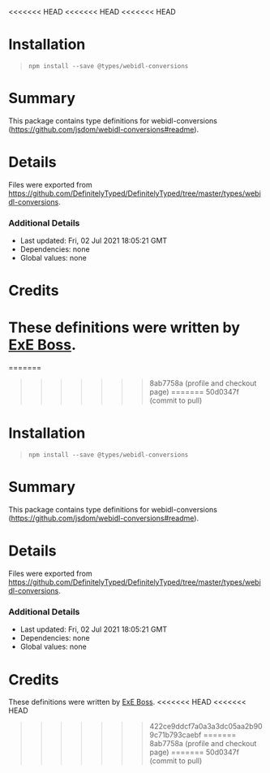 <<<<<<< HEAD
<<<<<<< HEAD
<<<<<<< HEAD
# Installation
> `npm install --save @types/webidl-conversions`

# Summary
This package contains type definitions for webidl-conversions (https://github.com/jsdom/webidl-conversions#readme).

# Details
Files were exported from https://github.com/DefinitelyTyped/DefinitelyTyped/tree/master/types/webidl-conversions.

### Additional Details
 * Last updated: Fri, 02 Jul 2021 18:05:21 GMT
 * Dependencies: none
 * Global values: none

# Credits
These definitions were written by [ExE Boss](https://github.com/ExE-Boss).
=======
=======
>>>>>>> 8ab7758a (profile and checkout page)
=======
>>>>>>> 50d0347f (commit to pull)
# Installation
> `npm install --save @types/webidl-conversions`

# Summary
This package contains type definitions for webidl-conversions (https://github.com/jsdom/webidl-conversions#readme).

# Details
Files were exported from https://github.com/DefinitelyTyped/DefinitelyTyped/tree/master/types/webidl-conversions.

### Additional Details
 * Last updated: Fri, 02 Jul 2021 18:05:21 GMT
 * Dependencies: none
 * Global values: none

# Credits
These definitions were written by [ExE Boss](https://github.com/ExE-Boss).
<<<<<<< HEAD
<<<<<<< HEAD
>>>>>>> 422ce9ddcf7a0a3a3dc05aa2b909c71b793caebf
=======
>>>>>>> 8ab7758a (profile and checkout page)
=======
>>>>>>> 50d0347f (commit to pull)
